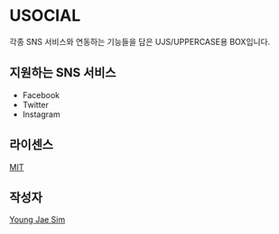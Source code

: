 # USOCIAL
각종 SNS 서비스와 연동하는 기능들을 담은 UJS/UPPERCASE용 BOX입니다.

## 지원하는 SNS 서비스
- Facebook
- Twitter
- Instagram

## 라이센스
[MIT](LICENSE)

## 작성자
[Young Jae Sim](https://github.com/Hanul)